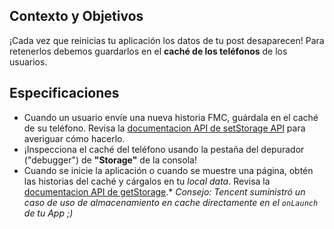 ## Contexto y Objetivos

¡Cada vez que reinicias tu aplicación los datos de tu post desaparecen! Para retenerlos debemos guardarlos en el **caché de los teléfonos** de los usuarios.

## Especificaciones

- Cuando un usuario envíe una nueva historia FMC, guárdala en el caché de su teléfono. Revisa la [documentacion API de setStorage API](https://developers.weixin.qq.com/miniprogram/en/dev/api/data.html#wxsetstoragesynckeydata) para averiguar cómo hacerlo.
- ¡Inspecciona el caché del teléfono usando la pestaña del depurador ("debugger") de **"Storage"** de la consola!
- Cuando se inicie la aplicación o cuando se muestre una página, obtén las historias del caché y cárgalos en tu *local data*. Revisa la [documentacion API de getStorage](https://developers.weixin.qq.com/miniprogram/en/dev/api/data.html#wxgetstoragesynckey
).* _Consejo: Tencent suministró un caso de uso de almacenamiento en cache directamente en el `onLaunch` de tu App ;)_
